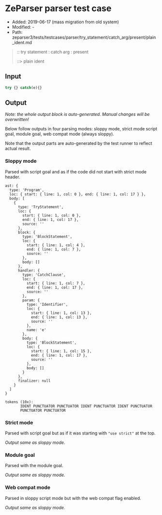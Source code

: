 # ZeParser parser test case

- Added: 2019-06-17 (mass migration from old system)
- Modified: -
- Path: zeparser3/tests/testcases/parser/try_statement/catch_arg/present/plain_ident.md

> :: try statement : catch arg : present
>
> ::> plain ident

## Input

`````js
try {} catch(e){}
`````

## Output

_Note: the whole output block is auto-generated. Manual changes will be overwritten!_

Below follow outputs in four parsing modes: sloppy mode, strict mode script goal, module goal, web compat mode (always sloppy).

Note that the output parts are auto-generated by the test runner to reflect actual result.

### Sloppy mode

Parsed with script goal and as if the code did not start with strict mode header.

`````
ast: {
  type: 'Program',
  loc: { start: { line: 1, col: 0 }, end: { line: 1, col: 17 } },
  body: [
    {
      type: 'TryStatement',
      loc: {
        start: { line: 1, col: 0 },
        end: { line: 1, col: 17 },
        source: ''
      },
      block: {
        type: 'BlockStatement',
        loc: {
          start: { line: 1, col: 4 },
          end: { line: 1, col: 7 },
          source: ''
        },
        body: []
      },
      handler: {
        type: 'CatchClause',
        loc: {
          start: { line: 1, col: 7 },
          end: { line: 1, col: 17 },
          source: ''
        },
        param: {
          type: 'Identifier',
          loc: {
            start: { line: 1, col: 13 },
            end: { line: 1, col: 13 },
            source: ''
          },
          name: 'e'
        },
        body: {
          type: 'BlockStatement',
          loc: {
            start: { line: 1, col: 15 },
            end: { line: 1, col: 17 },
            source: ''
          },
          body: []
        }
      },
      finalizer: null
    }
  ]
}

tokens (10x):
       IDENT PUNCTUATOR PUNCTUATOR IDENT PUNCTUATOR IDENT PUNCTUATOR
       PUNCTUATOR PUNCTUATOR
`````

### Strict mode

Parsed with script goal but as if it was starting with `"use strict"` at the top.

_Output same as sloppy mode._

### Module goal

Parsed with the module goal.

_Output same as sloppy mode._

### Web compat mode

Parsed in sloppy script mode but with the web compat flag enabled.

_Output same as sloppy mode._
